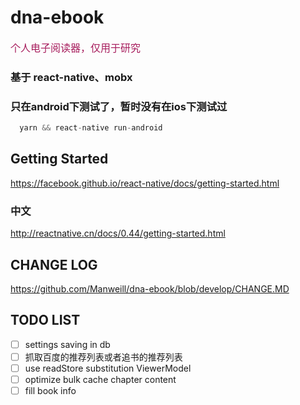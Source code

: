 # dna-ebook
<font color="#a71d5d" size = "3px">
  个人电子阅读器，仅用于研究
</font>

### 基于 react-native、mobx
### 只在android下测试了，暂时没有在ios下测试过

```js
  yarn && react-native run-android
```

## Getting Started
https://facebook.github.io/react-native/docs/getting-started.html
### 中文
http://reactnative.cn/docs/0.44/getting-started.html

## CHANGE LOG
https://github.com/Manweill/dna-ebook/blob/develop/CHANGE.MD

## TODO LIST
- [ ] settings saving in db
- [ ] 抓取百度的推荐列表或者追书的推荐列表
- [ ] use readStore substitution ViewerModel
- [ ] optimize bulk cache chapter content
- [ ] fill book info
